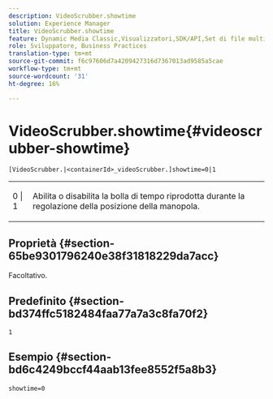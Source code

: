 ```yaml
---
description: VideoScrubber.showtime
solution: Experience Manager
title: VideoScrubber.showtime
feature: Dynamic Media Classic,Visualizzatori,SDK/API,Set di file multimediali diversi
role: Sviluppatore, Business Practices
translation-type: tm+mt
source-git-commit: f6c97606d7a4209427316d7367013ad9585a5cae
workflow-type: tm+mt
source-wordcount: '31'
ht-degree: 16%

---
```



# VideoScrubber.showtime{#videoscrubber-showtime}

`[VideoScrubber.|<containerId>_videoScrubber.]showtime=0|1`

<table id="table_6E9ED752CF1E4B7F97F857EB049B7EAC"> 
 <tbody> 
  <tr> 
   <td colname="col1"> <p> <span class="codeph"> 0 | 1</span> </p> </td> 
   <td colname="col2"> <p> Abilita o disabilita la bolla di tempo riprodotta durante la regolazione della posizione della manopola. </p> </td> 
  </tr> 
 </tbody> 
</table>

## Proprietà {#section-65be9301796240e38f31818229da7acc}

Facoltativo.

## Predefinito {#section-bd374ffc5182484faa77a7a3c8fa70f2}

`1`

## Esempio {#section-bd6c4249bccf44aab13fee8552f5a8b3}

`showtime=0`
